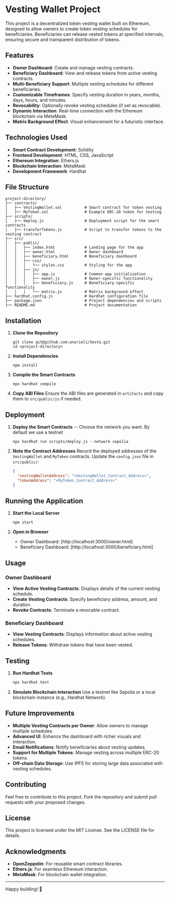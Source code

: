 # Vesting Wallet Project

This project is a decentralized token vesting wallet built on Ethereum, designed to allow owners to create token vesting schedules for beneficiaries. Beneficiaries can release vested tokens at specified intervals, ensuring secure and transparent distribution of tokens.

## Features

- **Owner Dashboard**: Create and manage vesting contracts.
- **Beneficiary Dashboard**: View and release tokens from active vesting contracts.
- **Multi-Beneficiary Support**: Multiple vesting schedules for different beneficiaries.
- **Customizable Timeframes**: Specify vesting duration in years, months, days, hours, and minutes.
- **Revocability**: Optionally revoke vesting schedules (if set as revocable).
- **Dynamic Interaction**: Real-time connection with the Ethereum blockchain via MetaMask.
- **Matrix Background Effect**: Visual enhancement for a futuristic interface.

## Technologies Used

- **Smart Contract Development**: Solidity
- **Frontend Development**: HTML, CSS, JavaScript
- **Ethereum Integration**: Ethers.js
- **Blockchain Interaction**: MetaMask
- **Development Framework**: Hardhat

## File Structure

```plaintext
project-directory/
├── contracts/
│   ├── VestingWallet.sol          # Smart contract for token vesting
│   ├── MyToken.sol                # Example ERC-20 token for testing
├── scripts/
│   ├── deploy.js                  # Deployment script for the smart contracts
│   ├── transferTokens.js          # Script to transfer tokens to the vesting contract
├── src/
│   ├── public/
│   │   ├── index.html             # Landing page for the app
│   │   ├── owner.html             # Owner dashboard
│   │   ├── beneficiary.html       # Beneficiary dashboard
│   │   ├── css/
│   │   │   └── styles.css         # Styling for the app
│   │   ├── js/
│   │   │   ├── app.js             # Common app initialization
│   │   │   ├── owner.js           # Owner-specific functionality
│   │   │   ├── beneficiary.js     # Beneficiary-specific functionality
│   │   │   └── matrix.js          # Matrix background effect
├── hardhat.config.js              # Hardhat configuration file
├── package.json                   # Project dependencies and scripts
├── README.md                      # Project documentation
```

## Installation

1. **Clone the Repository**
   ```
   git clone git@github.com:anurieli/Vesto.git
   cd <project-directory>
   ```

2. **Install Dependencies**
   ```
   npm install
   ```

3. **Compile the Smart Contracts**
   ```
   npx hardhat compile
   ```

4. **Copy ABI Files**
   Ensure the ABI files are generated in `artifacts` and copy them to `src/public/js` if needed.


## Deployment

1. **Deploy the Smart Contracts**
-- Choose the network you want. By default we use a testnet

   ```
   npx hardhat run scripts/deploy.js --network sepolia
   ```

2. **Note the Contract Addresses**
   Record the deployed addresses of the `VestingWallet` and `MyToken` contracts. Update the `config.json` file in `src/public/`:
   ```json
   {
     "vestingWalletAddress": "<VestingWallet_Contract_Address>",
     "tokenAddress": "<MyToken_Contract_Address>"
   }
   ```


## Running the Application

1. **Start the Local Server**
   ```
   npm start
   ```

2. **Open in Browser**
   - Owner Dashboard: [http://localhost:3000/owner.html]
   - Beneficiary Dashboard: [http://localhost:3000/beneficiary.html]

## Usage

### Owner Dashboard
- **View Active Vesting Contracts**: Displays details of the current vesting schedule.
- **Create Vesting Contracts**: Specify beneficiary address, amount, and duration.
- **Revoke Contracts**: Terminate a revocable contract.

### Beneficiary Dashboard
- **View Vesting Contracts**: Displays information about active vesting schedules.
- **Release Tokens**: Withdraw tokens that have been vested.

## Testing

1. **Run Hardhat Tests**
   ```bash
   npx hardhat test
   ```

2. **Simulate Blockchain Interaction**
   Use a testnet like Sepolia or a local blockchain instance (e.g., Hardhat Network).

## Future Improvements

- **Multiple Vesting Contracts per Owner**: Allow owners to manage multiple schedules.
- **Advanced UI**: Enhance the dashboard with richer visuals and interaction.
- **Email Notifications**: Notify beneficiaries about vesting updates.
- **Support for Multiple Tokens**: Manage vesting across multiple ERC-20 tokens.
- **Off-chain Data Storage**: Use IPFS for storing large data associated with vesting schedules.

## Contributing

Feel free to contribute to this project. Fork the repository and submit pull requests with your proposed changes.

## License

This project is licensed under the MIT License. See the LICENSE file for details.

## Acknowledgments

- **OpenZeppelin**: For reusable smart contract libraries.
- **Ethers.js**: For seamless Ethereum interaction.
- **MetaMask**: For blockchain wallet integration.

---

Happy building! 🚀
